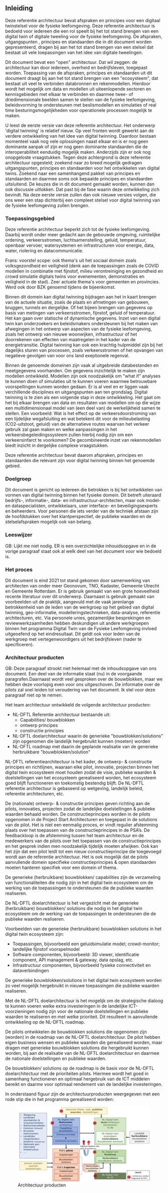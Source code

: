 ## Inleiding

Deze referentie architectuur bevat afspraken en principes voor een digitaal twinstelsel voor de fysieke leefomgeving. Deze referentie architectuur is bedoeld voor iedereen die een rol speelt bij het tot stand brengen van een digital twin of digitale tweeling voor de fysieke leefomgeving. De afspraken, uitgangspunten , principes en standaarden die in dit document worden gepresenteerd, dragen bij aan het tot stand brengen van een stelsel dat bestaat uit vele toepassingen van het idee van digitale tweelingen.

Dit document bevat een "open" architectuur. Dat wil zeggen: de architectuur kan door iedereen, overheid en bedrijfsleven, toegepast worden. Toepassing van de afspraken, principes en standaarden uit dit document draagt bij aan het tot stand brengen van een "ecosysteem", dat bestaat uit veel te verbinden databronnen en rekenmodellen. Hierdoor wordt het mogelijk om data en modellen uit uiteenlopende sectoren en kennisgebieden met elkaar te verbinden en daarmee twee- of driedimensionale beelden samen te stellen van de fysieke leefomgeving, beleidsvorming te ondersteunen met beslismodellen en simulaties of real time besturingsmogelijkheden voor operationele processen mogelijk te maken.

U leest de eerste versie van deze referentie architectuur. Het onderwerp 'digital twinning' is relatief nieuw. Op veel fronten wordt gewerkt aan de verdere ontwikkeling van het idee van digital twinning. Daardoor bestaan momenteel vaak nog vele oplossingen naast elkaar en is er nog geen dominante aanpak of zijn er nog geen dominante standaarden die de interoperabiliteit eenduidig mogelijk maken. Anderzijds zijn er ook nog onopgeloste vraagstukken. Tegen deze achtergrond is deze referentie architectuur opgesteld; zoekend naar zo breed mogelijk gedragen uitgangspunten, principes en standaarden voor het ontwikkelen van digital twins. Zoekend naar een samenhangend pakket van principes en standaarden en daarmee soms ook bepaalde principes en standaarden uitsluitend. De keuzes die in dit document gemaakt worden, kunnen dan ook discussie uitlokken. Dat past bij de fase waarin deze ontwikkeling zich bevindt. Na deze eerste versie zullen dan ook nieuwe versies volgen, die ons weer een stap dichterbij een compleet stelsel voor digital twinning van de fysieke leefomgeving zullen brengen.

### Toepassingsgebied

Deze referentie architectuur beperkt zich tot de fysieke leefomgeving. Daarbij wordt onder meer gedacht aan de gebouwde omgeving, ruimtelijke ordening, verkeersstromen, luchtsamenstelling, geluid, temperatuur, openbaar vervoer, watersystemen en infrastructuren voor energie, data, water, riolering en datacommunicatie.

<aside class='note'>
Frans: voorstel scope: ook thema's uit het sociaal domein zoals volksgezondheid en veiligheid (denk aan de toepassingen zoals de COVID modellen in combinatie met fijnstof, milieu verontreiniging en gezondheid en crowd simulatie digitals twins voor evenementen, demonstraties en veiligheid in de stad). Zeer actuele thema's voor gemeenten en provincies. Werd ook door BZK genoemd tijdens de bijeenkomst.
</aside> 

Binnen dit domein kan digital twinning bijdragen aan het in kaart brengen van de actuele situatie, zoals de plaats en afmetingen van gebouwen, bruggen, tunnels en dergelijke. Of het bijeen brengen van gegevens op basis van metingen van verkeersstromen, fijnstof, geluid of temperatuur. Het kan gaan over statische of dynamische gegevens. Inzet van een digital twin kan onderzoekers en beleidsmakers ondersteunen bij het maken van afwegingen in het ontwerp van aspecten van de fysieke leefomgeving, zoals het ontwerp van nieuwe woonwijken, infrastructuur of het doorrekenen van effecten van maatregelen in het kader van de energietransitie. Digital twinning kan ook een krachtig hulpmiddel zijn bij het dagelijks sturen van processen, zoals verkeersstromen of het opvangen van negatieve gevolgen van voor ons land exeptionele regenval.

Binnen de genoemde domeinen zijn vaak al uitgebreide databestanden en meetgegevens voorhanden. Om gegevens inzichtelijk te maken zijn modellen ontwikkeld. Modellen zijn ook noodzakelijk om "what if" analyses te kunnen doen of simulaties uit te kunnen voeren waarmee betrouwbare voorspellingen kunnen worden gedaan. Er is al veel en er liggen vaak verchillende disciplines en uitgangspunten aan ten grondslag. Digital twinning is te zien als een volgende stap in deze ontwikkeling. Het gaat om het bij elkaar brengen van data en resultaten van modellen om op die wijze een multidimensionaal model van (een deel van) de werkelijkheid samen te stellen. Een voorbeeld: Wat is het effect op de verkeersdoorstroming van een tijdelijke wegafsluiting en wat betekent dit voor de milieubelasting (CO2-uitstoot, geluid) van de alternatieve routes waarvan het verkeer gebruik zal gaan maken en welke aanpassingen in het verkeersbegeleidingssysteem zullen hierbij nodig zijn om een verkeersinfarct te voorkomen? De gecombineerde inzet van rekenmodellen biedt inzicht in dergelijke complexe vraagstukken.

Deze referentie architectuur bevat daarom afspraken, principes en standaarden die relevant zijn voor digital twinning binnen het genoemde gebied. 

### Doelgroep

Dit document is gericht op iedereen die betrokken is bij het ontwikkelen van vormen van digital twinning binnen het fysieke domein. Dit betreft uiteraard bedrijfs-, informatie-, data- en infrastructuur-architecten, maar ook model- en dataspecialisten, ontwikkelaars, user interface- en beveiligingsexperts en beheerders. Voor personen die iets verder van de techniek afstaan zijn de hoofdstukken over het klantperspectief, de publieke waarden en de stelselafspraken mogelijk ook van belang.

### Leeswijzer

<aside class='note'>
GB: Lijkt me niet nodig. ER is een overzichtelijke inhouidsopgave en in de vorige paragraaf staat ook al welk deel van het document voor wie bedoeld is.
</aside> 


### Het proces

Dit document is eind 2021 tot stand gekomen door samenwerking van architecten van onder meer Geonovum, TNO, Kadaster, Gemeente Utrecht en Gemeente Rotterdam. Er is gebruik gemaakt van een grote hoeveelheid recente literatuur over dit onderwerp. Daarnaast is gebruik gemaakt van voorbeelden uit de praktijk, aangevuld met de vaak jarenlange betrokkenheid van de leden van de werkgroep op het gebied van digital twinning, geo-informatie, modelleringstechnieken, data-analyse, referentie architecturen, etc. Via personele unies, gezamenlijke besprekingen en reviewwerkzaamheden hebben deskundigen uit andere werkgroepen binnen het programma Digital Twin van de Fysieke Leefomgeving invloed uitgeoefend op het eindresultaat. Dit geldt ook voor leden van de werkgroep met vertegenwoordigers uit het bedrijfsleven (nader te specificeren).

<!--figure id="voorbeeld plaatje">
    <img src="media/voorbeeldplaatje.jpg" alt="voorbeeldplaatje">
    <figcaption>Dit is een voobeeld van een plaatje</figcaption>
</figure -->

### Architectuur producten

<aside class='note'>
GB: Deze paragraaf strookt niet helemaal met de inhoudsopgave van ons document. Een deel van de informatie staat (nu) in de voorgaande paragrafen.Daarnaast wordt veel gesproken over de bouwblokken, maar we hebben deze voorlopig even voor ons uitgeschoven. De informatie over de pilots zal snel leiden tot veroudering van het document. Ik stel voor deze paragraaf niet op te nemen.
</aside> 

Het team architectuur ontwikkeld de volgende architectuur producten:
* NL-DFTL Referentie architectuur bestaande uit:
    * Capabilities/ bouwblokken
    * ontwerp principes
    * constructie principes
* NL-DFTL doelarchitectuur waarin de generieke "bouwblokken/solutions" zijn opgenomen die landelijk hergebruikt kunnen (moeten) worden
* NL-DFTL roadmap met daarin de geplande realisatie van de generieke herbruikbare "bouwblokken/solution"

NL-DFTL referentiearchitectuur is het kader, de ontwerp- & constructie principes en richtlijnen, waaraan elke pilot, innovatie, projecten binnen het digital twin ecosysteem moet houden zodat de visie, publieke waarden & doelstellingen van het ecosysteem gerealiseerd worden, het ecosysteem goed blijft functioneren en toekomstig bestendig blijft. De NL-DFTL referentie architectuur is gebaseerd op wetgeving, landelijk beleid, referentie architecturen, etc.

De (nationale) ontwerp- & constructie principes geven richting aan de pilots, innovaties, projecten zodat de landelijke doelstellingen & publieke waarden behaald worden. De constructieprincipes worden in de pilots opgenomen in de Project Start Architecturen en toegepast in de solutions van de pilot. Het is niet een eenmalig proces, er vindt regulier afstemming plaats over het toepassen van de constructieprincipes in de PSA’s. 
De feedbackloop is de afstemming tussen het team architectuur en de medewerkers van de pilots over het toepassen van de constructieprincipes en het gesprek indien men noodzakelijk tijdelijk moeten afwijken. Ook kan het zijn dat een pilot leidt tot een nieuw constructieprincipe die toegevoegd wordt aan de referentie architectuur. Het is ook mogelijk dat de pilots aanvullende domein specifieke constructieprincipes & open standaarden moeten hanteren specifiek voor een domein of thema.

De generieke (herbruikbare) bouwblokken/ capabilities zijn de verzameling van functionaliteiten die nodig zijn in het digital twin ecosysteem om de werking van de toepassingen te ondersteunen die de publieke waarden realiseren.

De NL-DFTL doelarchitectuur is het vergezicht met de generieke (herbruikbare) bouwblokken/ solutions die nodig in het digital twin ecosysteem om de werking van de toepassingen te ondersteunen die de publieke waarden realiseren.

Voorbeelden van de generieke (herbruikbare) bouwblokken solutions in het digital twin ecosysteem zijn:
* Toepassingen, bijvoorbeeld een geluidsimulatie model; crowd-monitor; landelijke fijnstof voorspelmodel
* Software componenten, bijvoorbeeld: 3D viewer, identificatie component, API management & gateway, data opslag, etc.
* Infrastructuur componenten, bijvoorbeeld fysieke connectiviteit en dataverbindingen

De generieke bouwblokken/solutions in het digital twin ecosysteem worden zo veel mogelijk hergebruikt  in nieuwe toepassingen die publieke waarden realiseren. 

Met de NL-DFTL doelarchitectuur is het mogelijk om de strategische dialoog te kunnen voeren welke extra investeringen in de landelijke ICT-voorzieningen nodig zijn voor de nationale doelstellingen en publieke waarden te realiseren en met welke prioriteit. Dit resulteert in aanvullende ontwikkeling op de NL-DFTL roadmap. 

De pilots ontwikkelen de bouwblokken solutions die opgenomen zijn (worden) in de roadmap van de NL-DFTL doelarchitectuur. 
De pilot hebben eigen business wensen en publieke waarden die gerealiseerd worden, maar dragen met generieke bouwblokken solutions die hergebruikt kunnen worden, bij aan de realisatie van de NL-DFTL doelarchitectuur en daarmee de nationale doelstellingen en publieke waarden. 

De bouwblokken/ solutions op de roadmap is de basis voor de NL-DFTL doelarchitectuur met de prioriteiten pilots. Hiermee wordt het goed in samenhang functioneren en optimaal hergebruik van de ICT middelen bereikt en daarme voor optimaal rendement van de landelijke investeringen.

In onderstaand figuur zijn de architectuurproducten weergegeven met een rode stip die in het programma gerealiseerd worden:
<figure id="Architectuur producten">
    <img src="media/Architectuur producten NL DFTL v02.jpg" alt="Architectuur producten">
    <figcaption>Architectuur producten</figcaption>
</figure>